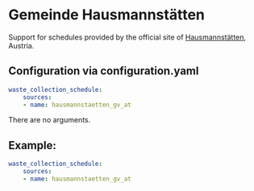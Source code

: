 # Gemeinde Hausmannstätten 

Support for schedules provided by the official site of [Hausmannstätten](https://hausmannstaetten.gv.at), Austria.

## Configuration via configuration.yaml

```yaml
waste_collection_schedule:
    sources:
    - name: hausmannstaetten_gv_at
```

There are no arguments.

## Example:

```yaml
waste_collection_schedule:
    sources:
    - name: hausmannstaetten_gv_at
```



